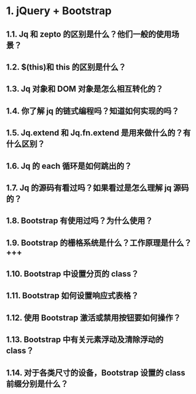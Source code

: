 # 1. jQuery + Bootstrap

## 1.1. Jq 和 zepto 的区别是什么？他们一般的使用场景？

## 1.2. \$(this)和 this 的区别是什么？

## 1.3. Jq 对象和 DOM 对象是怎么相互转化的？

## 1.4. 你了解 jq 的链式编程吗？知道如何实现的吗？

## 1.5. Jq.extend 和 Jq.fn.extend 是用来做什么的？有什么区别？

## 1.6. Jq 的 each 循环是如何跳出的？

## 1.7. Jq 的源码有看过吗？如果看过是怎么理解 jq 源码的？

## 1.8. Bootstrap 有使用过吗？为什么使用？

## 1.9. Bootstrap 的栅格系统是什么？工作原理是什么？+++

## 1.10. Bootstrap 中设置分页的 class？

## 1.11. Bootstrap 如何设置响应式表格？

## 1.12. 使用 Bootstrap 激活或禁用按钮要如何操作？

## 1.13. Bootstrap 中有关元素浮动及清除浮动的 class？

## 1.14. 对于各类尺寸的设备，Bootstrap 设置的 class 前缀分别是什么？
